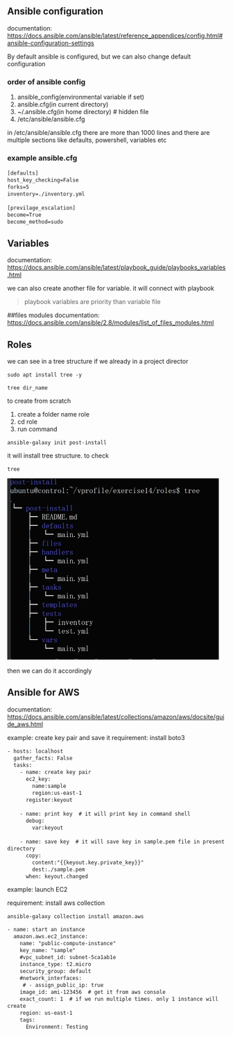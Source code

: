 ## Ansible configuration

documentation: https://docs.ansible.com/ansible/latest/reference_appendices/config.html#ansible-configuration-settings

By default ansible is configured, but we can also change default configuration
### order of ansible config
1. ansible_config(environmental variable if set)
2. ansible.cfg(in current directory)
3. ~/.ansible.cfg(in home directory)  # hidden file
4. /etc/ansible/ansible.cfg

in /etc/ansible/ansible.cfg there are more than 1000 lines and there are multiple sections like defaults, powershell, variables etc

### example ansible.cfg
```
[defaults]
host_key_checking=False
forks=5
inventory=./inventory.yml

[previlage_escalation]
become=True
become_method=sudo
```

## Variables
documentation: https://docs.ansible.com/ansible/latest/playbook_guide/playbooks_variables.html

we can also create another file for variable. it will connect with playbook
> playbook variables are priority than variable file

##files modules
documentation: https://docs.ansible.com/ansible/2.8/modules/list_of_files_modules.html

## Roles
we can see in a tree structure if we already in a project director
```
sudo apt install tree -y
```

```
tree dir_name
```
to create from scratch
1. create a folder name role
2. cd role
3. run command
```
ansible-galaxy init post-install
```
it will install tree structure. to check
```
tree
```
![image_alt](https://github.com/KarampudiKarthik/ansible-zero-to-hero/blob/main/my/images/Capture1.PNG?raw=true)

then we can do it accordingly

## Ansible for AWS
documentation: https://docs.ansible.com/ansible/latest/collections/amazon/aws/docsite/guide_aws.html

example: create key pair and save it
requirement: install boto3
```
- hosts: localhost
  gather_facts: False
  tasks:
    - name: create key pair
      ec2_key:
        name:sample
        region:us-east-1
      register:keyout

    - name: print key  # it will print key in command shell
      debug:
        var:keyout

    - name: save key  # it will save key in sample.pem file in present directory
      copy:
        content:"{{keyout.key.private_key}}"
        dest:./sample.pem
      when: keyout.changed
```

example: launch EC2

requirement: install aws collection
```
ansible-galaxy collection install amazon.aws
```

```
- name: start an instance 
  amazon.aws.ec2_instance:
    name: "public-compute-instance"
    key_name: "sample"
    #vpc_subnet_id: subnet-5ca1ab1e
    instance_type: t2.micro
    security_group: default
    #network_interfaces:
     # - assign_public_ip: true
    image_id: ami-123456  # get it from aws console
    exact_count: 1  # if we run multiple times. only 1 instance will create
    region: us-east-1
    tags:
      Environment: Testing
